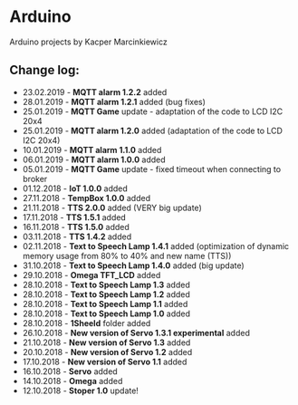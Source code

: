 # Arduino
Arduino projects by Kacper Marcinkiewicz

## Change log:

* 23.02.2019 - <b>MQTT alarm 1.2.2</b> added
* 28.01.2019 - <b>MQTT alarm 1.2.1</b> added (bug fixes)
* 25.01.2019 - <b>MQTT Game</b> update - adaptation of the code to LCD I2C 20x4
* 25.01.2019 - <b>MQTT alarm 1.2.0</b> added (adaptation of the code to LCD I2C 20x4)
* 10.01.2019 - <b>MQTT alarm 1.1.0</b> added
* 06.01.2019 - <b>MQTT alarm 1.0.0</b> added
* 05.01.2019 - <b>MQTT Game</b> update - fixed timeout when connecting to broker 
* 01.12.2018 - <b>IoT 1.0.0</b> added
* 27.11.2018 - <b>TempBox 1.0.0</b> added
* 21.11.2018 - <b>TTS 2.0.0</b> added (VERY big update)
* 17.11.2018 - <b>TTS 1.5.1</b> added
* 16.11.2018 - <b>TTS 1.5.0</b> added
* 03.11.2018 - <b>TTS 1.4.2</b> added
* 02.11.2018 - <b>Text to Speech Lamp 1.4.1</b> added (optimization of dynamic memory usage from 80% to 40% and new name (TTS))
* 31.10.2018 - <b>Text to Speech Lamp 1.4.0</b> added (big update)
* 29.10.2018 - <b>Omega TFT_LCD</b> added
* 28.10.2018 - <b>Text to Speech Lamp 1.3</b> added
* 28.10.2018 - <b>Text to Speech Lamp 1.2</b> added
* 28.10.2018 - <b>Text to Speech Lamp 1.1</b> added
* 28.10.2018 - <b>Text to Speech Lamp 1.0</b> added
* 28.10.2018 - <b>1Sheeld</b> folder added
* 26.10.2018 - <b>New version of Servo 1.3.1 experimental</b> added
* 21.10.2018 - <b>New version of Servo 1.3</b> added
* 20.10.2018 - <b>New version of Servo 1.2</b> added
* 17.10.2018 - <b>New version of Servo 1.1</b> added
* 16.10.2018 - <b>Servo</b> added
* 14.10.2018 - <b>Omega</b> added
* 12.10.2018 - <b>Stoper 1.0</b> update!
